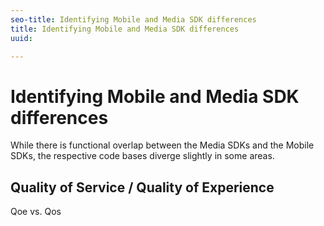 ```yaml
---
seo-title: Identifying Mobile and Media SDK differences
title: Identifying Mobile and Media SDK differences
uuid: 

---
```


# Identifying Mobile and Media SDK differences

While there is functional overlap between the Media SDKs and the Mobile SDKs, the respective code bases diverge slightly in some areas.

## Quality of Service / Quality of Experience

Qoe vs. Qos
